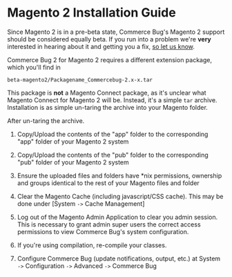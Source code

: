 Magento 2 Installation Guide
==================================================
Since Magento 2 is in a pre-beta state, Commerce Bug's Magento 2 support should be considered equally beta.  If you run into a problem we're **very** interested in hearing about it and getting you a fix, [so let us know](http://www.pulsestorm.net/blog/). 

Commerce Bug 2 for Magento 2 requires a different extension package, which you'll find in 

    beta-magento2/Packagename_Commercebug-2.x-x.tar
    
This package is **not** a Magento Connect package, as it's unclear what Magento Connect for Magento 2 will be.  Instead, it's a simple `tar` archive.  Installation is as simple un-taring the archive into your Magento folder. 

After un-taring the archive.

1. Copy/Upload the contents of the "app" folder to the corresponding "app" folder of your Magento 2 system

2. Copy/Upload the contents of the "pub" folder to the corresponding "pub" folder of your Magento 2 system

3. Ensure the uploaded files and folders have *nix permissions, ownership and groups identical to the rest of your Magento files and folder

4. Clear the Magento Cache (including javascript/CSS cache).  This may be done under [System `->` Cache Management]

5. Log out of the Magento Admin Application to clear you admin session.  This is necessary to grant admin super users the correct access permissions to view Commerce Bug's system configuration.

6. If you're using compilation, re-compile your classes.

7. Configure Commerce Bug (update notifications, output, etc.) at System `->` Configuration `->` Advanced `->` Commerce Bug